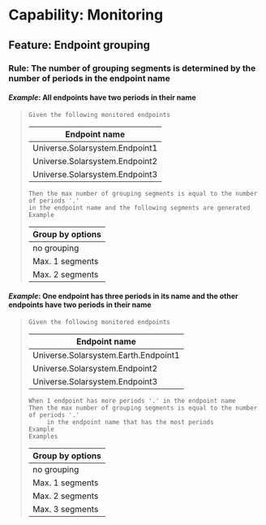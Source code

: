 # Capability: Monitoring

## Feature: Endpoint grouping

### Rule: The number of grouping segments is determined by the number of periods in the endpoint name

#### _Example_: All endpoints have two periods in their name

> ```gherkin
> Given the following monitored endpoints
> ```
>
> | Endpoint name                  |
> | ------------------------------ |
> | Universe.Solarsystem.Endpoint1 |
> | Universe.Solarsystem.Endpoint2 |
> | Universe.Solarsystem.Endpoint3 |
>
> ```gherkin
> Then the max number of grouping segments is equal to the number of periods '.'
> in the endpoint name and the following segments are generated
> Example
> ```
>
> | Group by options |
> | ---------------- |
> | no grouping      |
> | Max. 1 segments  |
> | Max. 2 segments  |

#### _Example_: One endpoint has three periods in its name and the other endpoints have two periods in their name

> ```gherkin
> Given the following monitored endpoints
> ```
>
> | Endpoint name                        |
> | ------------------------------------ |
> | Universe.Solarsystem.Earth.Endpoint1 |
> | Universe.Solarsystem.Endpoint2       |
> | Universe.Solarsystem.Endpoint3       |
>
> ```Cucumber
> When 1 endpoint has more periods '.' in the endpoint name
> Then the max number of grouping segments is equal to the number of periods '.'
>      in the endpoint name that has the most periods
> Example
> Examples
> ```
>
> | Group by options |
> | ---------------- |
> | no grouping      |
> | Max. 1 segments  |
> | Max. 2 segments  |
> | Max. 3 segments  |
